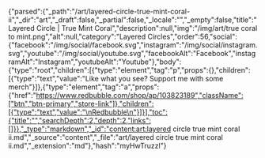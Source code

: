 {"parsed":{"_path":"/art/layered-circle-true-mint-coral-ii","_dir":"art","_draft":false,"_partial":false,"_locale":"","_empty":false,"title":"Layered Circle | True Mint Coral","description":null,"img":"/img/art/true coral to mint.png","alt":null,"category":"Layered Circles","order":56,"social":{"facebook":"/img/social/facebook.svg","instagram":"/img/social/instagram.svg","youtube":"/img/social/youtube.svg","facebookAlt":"Facebook","instagramAlt":"Instagram","youtubeAlt":"Youtube"},"body":{"type":"root","children":[{"type":"element","tag":"p","props":{},"children":[{"type":"text","value":"Like what you see? Support me with some merch"}]},{"type":"element","tag":"a","props":{"href":"https://www.redbubble.com/shop/ap/103823189","className":["btn","btn-primary","store-link"]},"children":[{"type":"text","value":"\nRedbubble\n"}]}],"toc":{"title":"","searchDepth":2,"depth":2,"links":[]}},"_type":"markdown","_id":"content:art:layered circle true mint coral ii.md","_source":"content","_file":"art/layered circle true mint coral ii.md","_extension":"md"},"hash":"myHwTruzzl"}